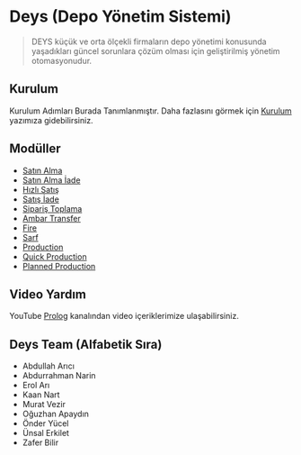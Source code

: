 # Deys (Depo Yönetim Sistemi)

> DEYS küçük ve orta ölçekli firmaların depo yönetimi konusunda yaşadıkları güncel 
sorunlara çözüm olması için geliştirilmiş yönetim otomasyonudur.

## Kurulum

Kurulum Adımları Burada Tanımlanmıştır.
Daha fazlasını görmek için [Kurulum](setup.md) yazımıza gidebilirsiniz.


## Modüller

- [Satın Alma](purchase.md)
- [Satın Alma İade](purchasereturn.md)
- [Hızlı Satış ](quicksales.md)
- [Satış İade ](saleseturn.md)
- [Sipariş Toplama ](ordercollect.md)
- [Ambar Transfer](warehousetrn.md)
- [Fire](waste.md)
- [Sarf](consumption.md)
- [Production](production.md)
- [Quick Production](quickproduction.md)
- [Planned Production](plannedproduction.md)


## Video Yardım

YouTube [Prolog](https://www.youtube.com/c/PrologYaz%C4%B1l%C4%B1m) kanalından video içeriklerimize ulaşabilirsiniz.


## Deys Team (Alfabetik Sıra)

* Abdullah Arıcı
* Abdurrahman Narin
* Erol Arı
* Kaan Nart
* Murat Vezir
* Oğuzhan Apaydın
* Önder Yücel
* Ünsal Erkilet
* Zafer Bilir

